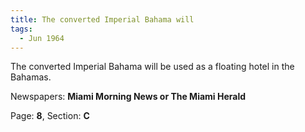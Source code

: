 ```yaml
---  
title: The converted Imperial Bahama will  
tags:  
  - Jun 1964  
---  
```

  
The converted Imperial Bahama will be used as a floating hotel in the Bahamas.  
  
Newspapers: **Miami Morning News or The Miami Herald**  
  
Page: **8**, Section: **C** 
